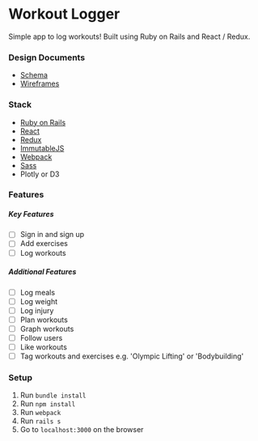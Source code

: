# Workout Logger

Simple app to log workouts! Built using Ruby on Rails and React / Redux.

### Design Documents
- [Schema](./docs/schema.md)
- [Wireframes](./docs/wireframe.md)

### Stack
- [Ruby on Rails](http://rubyonrails.org)
- [React](https://facebook.github.io/react/)
- [Redux](https://github.com/rackt/redux)
- [ImmutableJS](https://facebook.github.io/immutable-js/)
- [Webpack](https://webpack.github.io/)
- [Sass](http://sass-lang.com/)
- Plotly or D3

### Features
##### Key Features
- [ ] Sign in and sign up
- [ ] Add exercises
- [ ] Log workouts

##### Additional Features
- [ ] Log meals
- [ ] Log weight
- [ ] Log injury
- [ ] Plan workouts
- [ ] Graph workouts
- [ ] Follow users
- [ ] Like workouts
- [ ] Tag workouts and exercises e.g. 'Olympic Lifting' or 'Bodybuilding'

### Setup
1. Run `bundle install`
2. Run `npm install`
3. Run `webpack`
4. Run `rails s`
5. Go to `localhost:3000` on the browser

